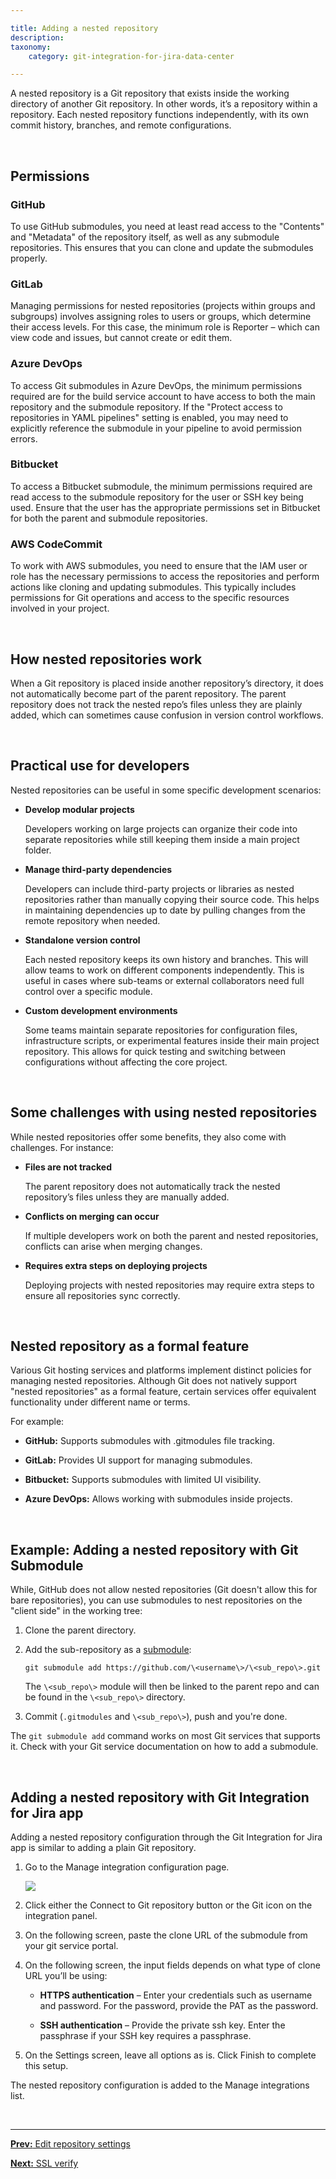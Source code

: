 ```yaml
---

title: Adding a nested repository
description:
taxonomy:
    category: git-integration-for-jira-data-center

---
```


A nested repository is a Git repository that exists inside the working directory of another Git repository. In other words, it’s a repository within a repository. Each nested repository functions independently, with its own commit history, branches, and remote configurations.

&nbsp;

## Permissions

### GitHub

To use GitHub submodules, you need at least read access to the "Contents" and "Metadata" of the repository itself, as well as any submodule repositories. This ensures that you can clone and update the submodules properly.

### GitLab

Managing permissions for nested repositories (projects within groups and subgroups) involves assigning roles to users or groups, which determine their access levels. For this case, the minimum role is Reporter – which can view code and issues, but cannot create or edit them.

### Azure DevOps

To access Git submodules in Azure DevOps, the minimum permissions required are for the build service account to have access to both the main repository and the submodule repository. If the "Protect access to repositories in YAML pipelines" setting is enabled, you may need to explicitly reference the submodule in your pipeline to avoid permission errors.

### Bitbucket

To access a Bitbucket submodule, the minimum permissions required are read access to the submodule repository for the user or SSH key being used. Ensure that the user has the appropriate permissions set in Bitbucket for both the parent and submodule repositories.

### AWS CodeCommit

To work with AWS submodules, you need to ensure that the IAM user or role has the necessary permissions to access the repositories and perform actions like cloning and updating submodules. This typically includes permissions for Git operations and access to the specific resources involved in your project.

&nbsp;

## How nested repositories work

When a Git repository is placed inside another repository’s directory, it does not automatically become part of the parent repository. The parent repository does not track the nested repo’s files unless they are plainly added, which can sometimes cause confusion in version control workflows.

&nbsp;

## Practical use for developers

Nested repositories can be useful in some specific development scenarios:

-   **Develop modular projects**

    Developers working on large projects can organize their code into separate repositories while still keeping them inside a main project folder.

-   **Manage third-party dependencies**

    Developers can include third-party projects or libraries as nested repositories rather than manually copying their source code. This helps in maintaining dependencies up to date by pulling changes from the remote repository when needed.

-   **Standalone version control**

    Each nested repository keeps its own history and branches. This will allow teams to work on different components independently. This is useful in cases where sub-teams or external collaborators need full control over a specific module.

-   **Custom development environments**

    Some teams maintain separate repositories for configuration files, infrastructure scripts, or experimental features inside their main project repository. This allows for quick testing and switching between configurations without affecting the core project.

&nbsp;

## Some challenges with using nested repositories

While nested repositories offer some benefits, they also come with challenges. For instance:

-   **Files are not tracked**

    The parent repository does not automatically track the nested repository’s files unless they are manually added.

-   **Conflicts on merging can occur**

    If multiple developers work on both the parent and nested repositories, conflicts can arise when merging changes.

-   **Requires extra steps on deploying projects**

    Deploying projects with nested repositories may require extra steps to ensure all repositories sync correctly.

&nbsp;

## Nested repository as a formal feature

Various Git hosting services and platforms implement distinct policies for managing nested repositories. Although Git does not natively support "nested repositories" as a formal feature, certain services offer equivalent functionality under different name or terms.

For example:

-   **GitHub:** Supports submodules with .gitmodules file tracking.

-   **GitLab:** Provides UI support for managing submodules.

-   **Bitbucket:** Supports submodules with limited UI visibility.

-   **Azure DevOps:** Allows working with submodules inside projects.

&nbsp;

## Example: Adding a nested repository with Git Submodule

While, GitHub does not allow nested repositories (Git doesn't allow this for bare repositories), you can use submodules to nest repositories on the "client side" in the working tree:

1.  Clone the parent directory.

2.  Add the sub-repository as a [submodule](https://git-scm.com/book/en/v2/Git-Tools-Submodules):

    `git submodule add https://github.com/\<username\>/\<sub_repo\>.git`

    The `\<sub_repo\>` module will then be linked to the parent repo and can be found in the `\<sub_repo\>` directory.

3.  Commit (`.gitmodules` and `\<sub_repo\>`), push and you're done.

<div class="bbb-callout bbb--tip">
    <div class="irow">
    <div class="ilogobox">
        <span class="logoimg"></span>
    </div>
    <div class="imsgbox">
        The <code>git submodule add</code> command works on most Git services that supports it. Check with your Git service documentation on how to add a submodule.
    </div>
    </div>
</div>

&nbsp;

## Adding a nested repository with Git Integration for Jira app

Adding a nested repository configuration through the Git Integration for Jira app is similar to adding a plain Git repository.

1.  Go to the Manage integration configuration page.

    ![](/wp-content-uploads/)

2.  Click either the Connect to Git repository button or the Git icon on the integration panel.

3.  On the following screen, paste the clone URL of the submodule from your git service portal.

4.  On the following screen, the input fields depends on what type of clone URL you’ll be using:

    *   **HTTPS authentication** – Enter your credentials such as username and password. For the password, provide the PAT as the password.

    *   **SSH authentication** – Provide the private ssh key. Enter the passphrase if your SSH key requires a passphrase.

5.  On the Settings screen, leave all options as is. Click Finish to complete this setup.

The nested repository configuration is added to the Manage integrations list.

&nbsp;
* * *

[**Prev:** Edit repository settings](/git-integration-for-jira-data-center/edit-repository-settings-gij-self-managed)

[**Next:** SSL verify](/git-integration-for-jira-data-center/ssl-verify-gij-self-managed)


